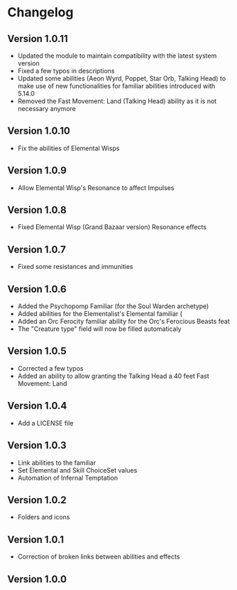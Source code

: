 # Changelog

## Version 1.0.11
- Updated the module to maintain compatibility with the latest system version
- Fixed a few typos in descriptions
- Updated some abilities (Aeon Wyrd, Poppet, Star Orb, Talking Head) to make use of new functionalities for familiar abilities introduced with 5.14.0
- Removed the Fast Movement: Land (Talking Head) ability as it is not necessary anymore

## Version 1.0.10
- Fix the abilities of Elemental Wisps

## Version 1.0.9
- Allow Elemental Wisp's Resonance to affect Impulses

## Version 1.0.8
- Fixed Elemental Wisp (Grand Bazaar version) Resonance effects

## Version 1.0.7
- Fixed some resistances and immunities

## Version 1.0.6
- Added the Psychopomp Familiar (for the Soul Warden archetype)
- Added abilities for the Elementalist's Elemental familiar (
- Added an Orc Ferocity familiar ability for the Orc's Ferocious Beasts feat
- The "Creature type" field will now be filled automaticaly

## Version 1.0.5
- Corrected a few typos
- Added an ability to allow granting the Talking Head a 40 feet Fast Movement: Land

## Version 1.0.4
- Add a LICENSE file

## Version 1.0.3
- Link abilities to the familiar
- Set Elemental and Skill ChoiceSet values
- Automation of Infernal Temptation

## Version 1.0.2
- Folders and icons

## Version 1.0.1
- Correction of broken links between abilities and effects

## Version 1.0.0
